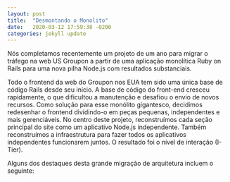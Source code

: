 ```yaml
---
layout: post
title:  "Desmontando o Monolito"
date:   2020-03-12 17:59:38 -0200
categories: jekyll update
---
```


Nós completamos recentemente um projeto de um ano para migrar o tráfego na web US Groupon a partir de uma aplicação monolítica Ruby on Rails para uma nova pilha Node.js com resultados substanciais.

Todo o frontend da web do Groupon nos EUA tem sido uma única base de código Rails desde seu início. A base de código do front-end cresceu rapidamente, o que dificultou a manutenção e desafiou o envio de novos recursos. Como solução para esse monólito gigantesco, decidimos redesenhar o frontend dividindo-o em peças pequenas, independentes e mais gerenciáveis. No centro deste projeto, reconstruímos cada seção principal do site como um aplicativo Node.js independente. Também reconstruímos a infraestrutura para fazer todos os aplicativos independentes funcionarem juntos. O resultado foi o nível de interação (I-Tier).

Alguns dos destaques desta grande migração de arquitetura incluem o seguinte:
